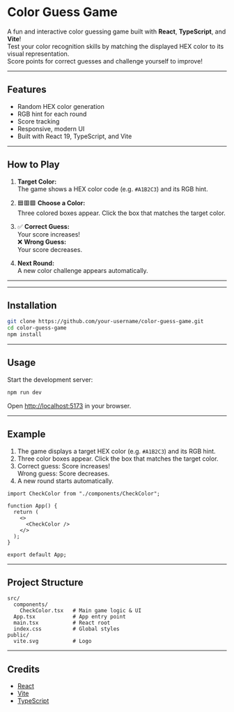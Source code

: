 #  Color Guess Game

A fun and interactive color guessing game built with **React**, **TypeScript**, and **Vite**!  
Test your color recognition skills by matching the displayed HEX color to its visual representation.  
Score points for correct guesses and challenge yourself to improve!

---

##  Features

- Random HEX color generation
- RGB hint for each round
- Score tracking
- Responsive, modern UI
- Built with React 19, TypeScript, and Vite

---

##  How to Play

1. **Target Color:**  
   The game shows a HEX color code (e.g. `#A1B2C3`) and its RGB hint.

2. 🟦🟥🟩 **Choose a Color:**  
   Three colored boxes appear. Click the box that matches the target color.

3. ✅ **Correct Guess:**  
   Your score increases!  
   ❌ **Wrong Guess:**  
   Your score decreases.

4.  **Next Round:**  
   A new color challenge appears automatically.

---

---

##  Installation

```sh
git clone https://github.com/your-username/color-guess-game.git
cd color-guess-game
npm install
```

---

##  Usage

Start the development server:

```sh
npm run dev
```

Open [http://localhost:5173](http://localhost:5173) in your browser.

---

## Example

1. The game displays a target HEX color (e.g. `#A1B2C3`) and its RGB hint.
2. Three color boxes appear. Click the box that matches the target color.
3. Correct guess: Score increases!  
   Wrong guess: Score decreases.
4. A new round starts automatically.

```tsx
import CheckColor from "./components/CheckColor";

function App() {
  return (
    <>
      <CheckColor />
    </>
  );
}

export default App;
```

---

##  Project Structure

```
src/
  components/
    CheckColor.tsx   # Main game logic & UI
  App.tsx            # App entry point
  main.tsx           # React root
  index.css          # Global styles
public/
  vite.svg           # Logo
```
---

##  Credits

- [React](https://react.dev/)
- [Vite](https://vitejs.dev/)
- [TypeScript](https://www.typescriptlang.org/)
